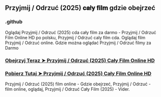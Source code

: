 ## Przyjmij / Odrzuć (2025) 𝐜𝐚ł𝐲 𝐟𝐢𝐥𝐦 gdzie obejrzeć

### .github

Oglądaj Przyjmij / Odrzuć (2025) cda cały film za darmo - Przyjmij / Odrzuć Film Online HD po polsku, Przyjmij / Odrzuć caly film cda. Oglądaj film Przyjmij / Odrzuć online. Gdzie można oglądać Przyjmij / Odrzuć filmy za Darmo

### [Obejrzyj Teraz ➤ Przyjmij / Odrzuć (2025) Cały Film Online HD](https://watching4khdmovies.blogspot.com/2025/04/drop.html)

### [Pobierz Tutaj ➤ Przyjmij / Odrzuć (2025) Cały Film Online HD](https://watching4khdmovies.blogspot.com/2025/04/drop.html)

Przyjmij / Odrzuć (2025) film online - Gdzie obejrzeć, Przyjmij / Odrzuć - film online, oglądaj, Przyjmij / Odrzuć Cały Film (2025) - Vider.
